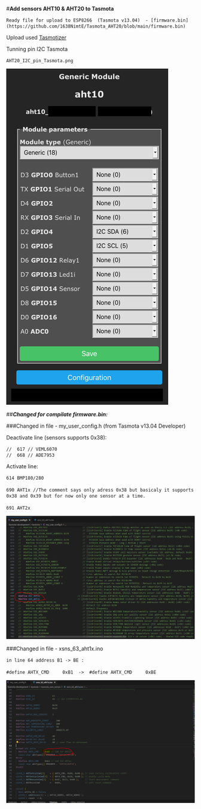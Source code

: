 #**Add sensors AHT10 & AHT20 to Tasmota**

    Ready file for upload to ESP8266  (Tasmota v13.04)  - [firmware.bin](https://github.com/1638NimtE/Tasmota_AHT20/blob/main/firmware.bin)
    
Upload used [Tasmotizer](https://github.com/tasmota/tasmotizer)

Tunning pin I2C Tasmota

    AHT20_I2C_pin_Tasmota.png
   ![plot](https://github.com/1638NimtE/Tasmota_AHT20/blob/main/AHT20_I2C_pin_Tasmota.png)
    
##***Changed for compilate firmware.bin:***

###Changed in file - my_user_config.h (from Tasmota v13.04 Developer)
    
Deactivate line (sensors supports 0x38):    
    
    //  617 // VEML6070    
    //  668 // ADE7953
 
Activate line:
    
    614 BMP180/280
    
    690 AHT1x //The comment says only adress 0x38 but basicaly it supports 0x38 and 0x39 but for now only one sensor at a time.
    
    691 AHT2x 
  ![plot](https://github.com/1638NimtE/Tasmota_AHT20/blob/main/01_my_user_config.h%20_active_%20AHT10%20AHT20.PNG)
  
###Changed in file - xsns_63_aht1x.ino

    in line 64 address B1 -> BE :

    #define AHTX_CMD     0xB1  ->  #define AHTX_CMD     0xBE
   ![plot](https://github.com/1638NimtE/Tasmota_AHT20/blob/main/02_%20xsns_63_aht1x_%20change%20address%20B1%20to%20BE.PNG)
